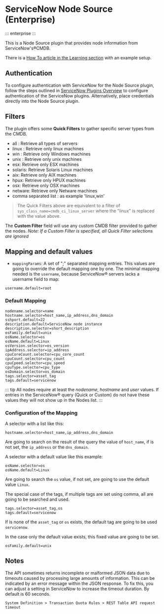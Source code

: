 # ServiceNow Node Source (Enterprise)
::: enterprise
:::

This is a Node Source plugin that provides node information from ServiceNow's&reg;CMDB.

There is a [How To article in the Learning section](/learning/howto/config-sn-nodesource.md) with an example setup.

## Authentication

To configure authentication with ServiceNow for the Node Source plugin, follow the steps outlined in [ServiceNow Plugins Overview](/manual/plugins/servicenow-plugins-overview.html) to configure authentication of the ServiceNow plugins.
Alternatively, place credentials directly into the Node Source plugin.


## Filters

The plugin offers some **Quick Filters** to gather specific server types from the CMDB.

- all : Retrieve all types of servers
- linux : Retrieve only linux machines
- win : Retrieve only Windows machines
- unix : Retrieve only unix machines
- esx: Retrieve only ESX machines
- solaris: Retrieve Solaris Linux machines
- aix: Retrieve only AIX machines
- hpux: Retrieve only HPUX machines
- osx: Retrieve only OSX machines
- netware: Retrieve only Netware machines
- comma separated list : as example 'linux,win'

> The Quick Filters above are equivalent to a filter of `sys_class_name=cmdb_ci_linux_server` where the "linux" is replaced with the value above.

The **Custom Filter** field will use any custom CMDB filter provided to gather the nodes.  _Note: If a Custom Filter is specified, all Quick Filter selections are ignored_

## Mapping and default values

- `mappingParams`: A set of ";" separated mapping entries. This values are going to override the default mapping
  one by one.
  The minimal mapping needed is the `username`, because ServiceNow&reg; servers lacks a username field to map:

```
username.default=root
```

### Default Mapping

```
nodename.selector=name
hostname.selector=host_name,ip_address,dns_domain
sshport.default=22
description.default=ServiceNow node instance
description.selector=short_description
osFamily.default=unix
osName.selector=os
osName.default=Linux
osVersion.selector=os_version
ipAddress.selector=ip_address
cpuCoreCount.selector=cpu_core_count
cpuCount.selector=cpu_count
cpuCpeed.selector=cpu_speed
cpuType.selector=cpu_type
osDomain.selector=os_domain
tags.selector=asset_tag
tags.default=servicenow
```

::: tip
All nodes require at least the _nodename_, _hostname_ and _user_ values.  If entries in the ServiceNow&reg; query (Quick or Custom) do not have these values they will not show up in the Nodes list.
:::

### Configuration of the Mapping

A selector with a list like this:

```
hostname.selector=host_name,ip_address,dns_domain
```

Are going to search on the result of the query the value of `host_name`, if is not set, the `ip_address` or the
`dns_domain`.

A selector with a default value like this example:

```
osName.selector=os
osName.default=Linux
```

Are going to search the `os` value, if not set, are going to use the default value `Linux`.

The special case of the tags, if multiple tags are set using comma, all are going to be searched and used.

```
tags.selector=asset_tag,os
tags.default=servicenow
```

If is none of the `asset_tag` or `os` exists, the default tag are going to be used `servicenow`.

In the case only the default value exists, this fixed value are going to be set.

```
osFamily.default=unix
```

## Notes
The API sometimes returns incomplete or malformed JSON data due to timeouts caused by processing large amounts of information. This can be indicated by an error message within the JSON response. To fix this, you can adjust a setting in ServiceNow to increase the timeout duration.
By default is 60 seconds.

```
System Definition > Transaction Quota Rules > REST Table API request timeout
```
